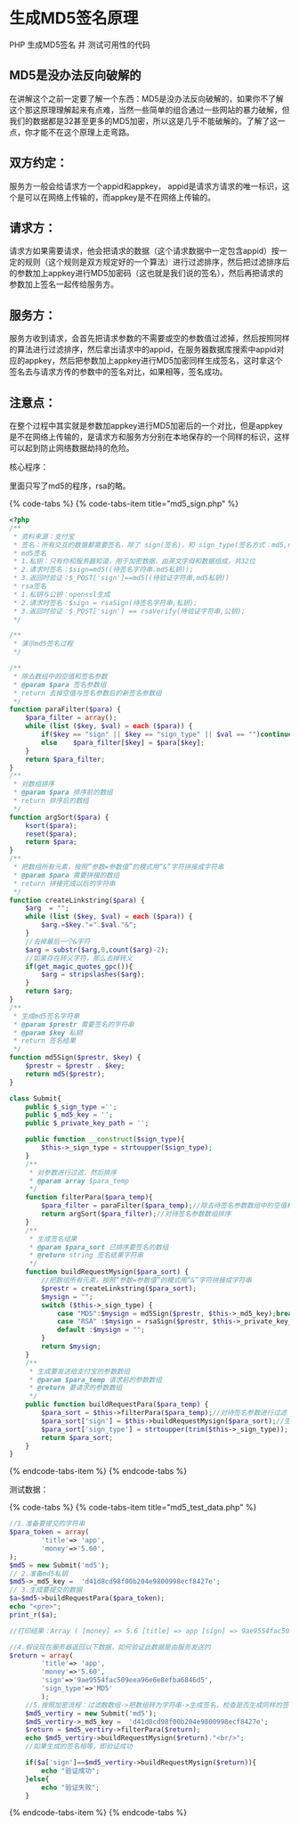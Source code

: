 # 生成MD5签名原理

PHP 生成MD5签名 并 测试可用性的代码

## MD5是没办法反向破解的

在讲解这个之前一定要了解一个东西：MD5是没办法反向破解的，如果你不了解这个那这原理理解起来有点难，当然一些简单的组合通过一些网站的暴力破解，但我们的数据都是32甚至更多的MD5加密，所以这是几乎不能破解的。了解了这一点，你才能不在这个原理上走弯路。

## 双方约定：

服务方一般会给请求方一个appid和appkey， appid是请求方请求的唯一标识，这个是可以在网络上传输的，而appkey是不在网络上传输的。

## 请求方：

请求方如果需要请求，他会把请求的数据（这个请求数据中一定包含appid）按一定的规则（这个规则是双方规定好的一个算法）进行过滤排序，然后把过滤排序后的参数加上appkey进行MD5加密码（这也就是我们说的签名），然后再把请求的参数加上签名一起传给服务方。

## 服务方：

服务方收到请求，会首先把请求参数的不需要或空的参数值过滤掉，然后按照同样的算法进行过滤排序，然后拿出请求中的appid，在服务器数据库搜索中appid对应的appkey，然后把参数加上appkey进行MD5加密同样生成签名，这时拿这个签名去与请求方传的参数中的签名对比，如果相等，签名成功。

## 注意点：

在整个过程中其实就是参数加appkey进行MD5加密后的一个对比，但是appkey是不在网络上传输的，是请求方和服务方分别在本地保存的一个同样的标识，这样可以起到防止网络数据劫持的危险。

核心程序：

里面只写了md5的程序，rsa的略。

{% code-tabs %}
{% code-tabs-item title="md5\_sign.php" %}
```php
<?php
/**
 * 资料来源：支付宝
 * 签名：所有交互的数据都需要签名，除了 sign(签名)，和 sign_type(签名方式：md5,rsa)
 * md5签名
 * 1.私钥：只有你和服务器知道，用于加密数据，由英文字母和数据组成，共32位
 * 2.请求时签名：$sign=md5((待签名字符串.md5私钥));
 * 3.返回时验证：$_POST['sign']==md5((待验证字符串,md5私钥))
 * rsa签名
 * 1.私钥与公钥：openssl生成
 * 2.请求时签名：$sign = rsaSign(待签名字符串,私钥);
 * 3.返回时验证：$_POST['sign'] == rsaVerify(待验证字符串,公钥);
 */

/**
 * 演示md5签名过程
 */

/**
 * 除去数组中的空值和签名参数
 * @param $para 签名参数组
 * return 去掉空值与签名参数后的新签名参数组
 */
function paraFilter($para) {
    $para_filter = array();
    while (list ($key, $val) = each ($para)) {
        if($key == "sign" || $key == "sign_type" || $val == "")continue;
        else    $para_filter[$key] = $para[$key];
    }
    return $para_filter;
}
/**
 * 对数组排序
 * @param $para 排序前的数组
 * return 排序后的数组
 */
function argSort($para) {
    ksort($para);
    reset($para);
    return $para;
}
/**
 * 把数组所有元素，按照“参数=参数值”的模式用“&”字符拼接成字符串
 * @param $para 需要拼接的数组
 * return 拼接完成以后的字符串
 */
function createLinkstring($para) {
    $arg  = "";
    while (list ($key, $val) = each ($para)) {
        $arg.=$key."=".$val."&";
    }
    //去掉最后一个&字符
    $arg = substr($arg,0,count($arg)-2);
    //如果存在转义字符，那么去掉转义
    if(get_magic_quotes_gpc()){
        $arg = stripslashes($arg);
    }
    return $arg;
}
/**
 * 生成md5签名字符串
 * @param $prestr 需要签名的字符串
 * @param $key 私钥
 * return 签名结果
 */
function md5Sign($prestr, $key) {
    $prestr = $prestr . $key;
    return md5($prestr);
}

class Submit{
    public $_sign_type ='';
    public $_md5_key = '';
    public $_private_key_path = '';

    public function __construct($sign_type){
        $this->_sign_type = strtoupper($sign_type);
    }
    /**
     * 对参数进行过滤，然后排序
     * @param array $para_temp
     */
    function filterPara($para_temp){
        $para_filter = paraFilter($para_temp);//除去待签名参数数组中的空值和签名参数
        return argSort($para_filter);//对待签名参数数组排序
    }
    /**
     * 生成签名结果
     * @param $para_sort 已排序要签名的数组
     * @return string 签名结果字符串
     */
    function buildRequestMysign($para_sort) {
        //把数组所有元素，按照“参数=参数值”的模式用“&”字符拼接成字符串
        $prestr = createLinkstring($para_sort);
        $mysign = "";
        switch ($this->_sign_type) {
            case "MD5":$mysign = md5Sign($prestr, $this->_md5_key);break;
            case "RSA" :$mysign = rsaSign($prestr, $this->_private_key_path);break;
            default :$mysign = "";
        }
        return $mysign;
    }
    /**
     * 生成要发送给支付宝的参数数组
     * @param $para_temp 请求前的参数数组
     * @return 要请求的参数数组
     */
    public function buildRequestPara($para_temp) {
        $para_sort = $this->filterPara($para_temp);//对待签名参数进行过滤
        $para_sort['sign'] = $this->buildRequestMysign($para_sort);//生成签名结果，并与签名方式加入请求提交参数组中
        $para_sort['sign_type'] = strtoupper(trim($this->_sign_type));
        return $para_sort;
    }
}
```
{% endcode-tabs-item %}
{% endcode-tabs %}

测试数据：

{% code-tabs %}
{% code-tabs-item title="md5\_test\_data.php" %}
```php
//1.准备要提交的字符串
$para_token = array(
        'title'=> 'app',
        'money'=>'5.60',
);
$md5 = new Submit('md5');
// 2.准备md5私钥
$md5->_md5_key =  'd41d8cd98f00b204e9800998ecf8427e';
// 3.生成要提交的数据
$a=$md5->buildRequestPara($para_token);
echo "<pre>";
print_r($a);

//打印结果：Array ( [money] => 5.6 [title] => app [sign] => 9ae9554fac509eea96e6e8efba6846d5 [sign_type] => MD5 )

//4.假设现在服务器返回以下数据，如何验证此数据是由服务发送的
$return = array(
        'title'=> 'app',
        'money'=>'5.60',
        'sign'=>'9ae9554fac509eea96e6e8efba6846d5',
        'sign_type'=>'MD5'
        );
    //5.按照加密流程：过滤数数组->把数组转为字符串->生成签名，检查是否生成同样的签名
    $md5_vertiry = new Submit('md5');
    $md5_vertiry->_md5_key =  'd41d8cd98f00b204e9800998ecf8427e';
    $return = $md5_vertiry->filterPara($return);
    echo $md5_vertiry->buildRequestMysign($return)."<br/>";
    //如果生成的签名相等，即验证成功

    if($a['sign']==$md5_vertiry->buildRequestMysign($return)){
        echo "验证成功";
    }else{
        echo "验证失败";
    }
```
{% endcode-tabs-item %}
{% endcode-tabs %}

